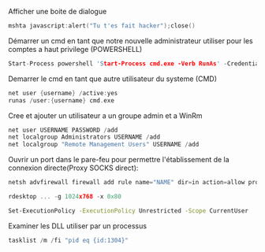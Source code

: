 Afficher une boite de dialogue

```c
mshta javascript:alert("Tu t'es fait hacker");close()
```

Démarrer un cmd en tant que notre nouvelle administrateur utiliser pour les comptes a haut privilege (POWERSHELL)

```c
Start-Process powershell 'Start-Process cmd.exe -Verb RunAs' -Credential {user}
```

Demarrer le cmd en tant que autre utilisateur du systeme (CMD)

```c
net user {username} /active:yes
runas /user:{username} cmd.exe
```

Cree et ajouter un utilisateur a un groupe admin et a WinRm

```c
net user USERNAME PASSWORD /add
net localgroup Administrators USERNAME /add
net localgroup "Remote Management Users" USERNAME /add
```


Ouvrir un port dans le pare-feu pour permettre l'établissement de la connexion directe(Proxy SOCKS direct):

```c
netsh advfirewall firewall add rule name="NAME" dir=in action=allow protocol=tcp localport=PORT
```


```c
rdesktop ... -g 1024x768 -x 0x80
```

```sh
Set-ExecutionPolicy -ExecutionPolicy Unrestricted -Scope CurrentUser
```


Examiner les DLL utiliser par un processus

```c
tasklist /m /fi "pid eq {id:1304}"
```